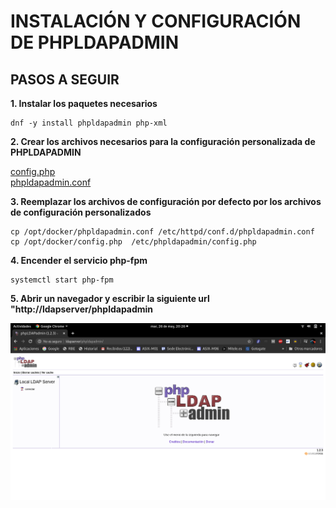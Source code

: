 # INSTALACIÓN Y CONFIGURACIÓN DE PHPLDAPADMIN

## PASOS A SEGUIR

**1. Instalar los paquetes necesarios**

```
dnf -y install phpldapadmin php-xml
```

**2. Crear los archivos necesarios para la configuración personalizada de PHPLDAPADMIN**

[config.php](./config.php)  
[phpldapadmin.conf](./phpldapadmin.conf)

**3. Reemplazar los archivos de configuración por defecto por los archivos de configuración personalizados**

```
cp /opt/docker/phpldapadmin.conf /etc/httpd/conf.d/phpldapadmin.conf
cp /opt/docker/config.php  /etc/phpldapadmin/config.php
```

**4. Encender el servicio php-fpm**

```
systemctl start php-fpm
```

**5. Abrir un navegador y escribir la siguiente url "http://ldapserver/phpldapadmin**

![](../../img/5_ejemplo/phpldapadmin.png)






